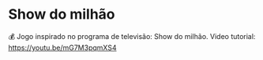 # Show do milhão
 💰 Jogo inspirado no programa de televisão: Show do milhão. Video tutorial: https://youtu.be/mG7M3pqmXS4
